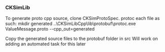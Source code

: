 ### CKSimLib

To generate proto cpp source, clone CKSimProtoSpec. protoc each file as such:
mkdir generated
..\CKSimLibCpp\lib\protobuf\protoc.exe ValueMessage.proto --cpp_out=generated

Copy the generated source files to the protobuf folder in src
Will work on adding an automated task for this later